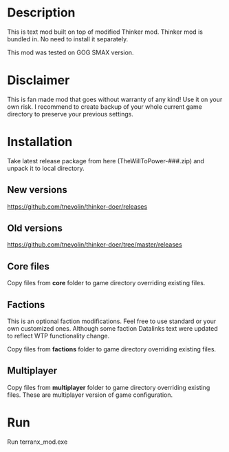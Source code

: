 # Description

This is text mod built on top of modified Thinker mod. Thinker mod is bundled in. No need to install it separately.

This mod was tested on GOG SMAX version.

# Disclaimer

This is fan made mod that goes without warranty of any kind! Use it on your own risk. I recommend to create backup of your whole current game directory to preserve your previous settings.

# Installation

Take latest release package from here (TheWillToPower-###.zip) and unpack it to local directory.

## New versions

https://github.com/tnevolin/thinker-doer/releases

## Old versions

https://github.com/tnevolin/thinker-doer/tree/master/releases

## Core files

Copy files from **core** folder to game directory overriding existing files.

## Factions

This is an optional faction modifications. Feel free to use standard or your own customized ones.
Although some faction Datalinks text were updated to reflect WTP functionality change.

Copy files from **factions** folder to game directory overriding existing files.

## Multiplayer

Copy files from **multiplayer** folder to game directory overriding existing files. These are multiplayer version of game configuration.

# Run

Run terranx_mod.exe

